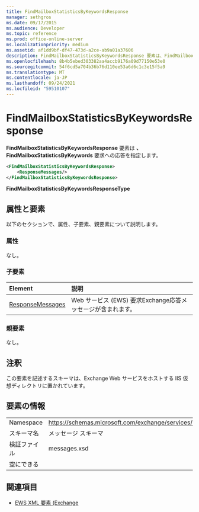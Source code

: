 ```yaml
---
title: FindMailboxStatisticsByKeywordsResponse
manager: sethgros
ms.date: 09/17/2015
ms.audience: Developer
ms.topic: reference
ms.prod: office-online-server
ms.localizationpriority: medium
ms.assetid: af1dd9bf-df47-473d-a2ce-ab9a01a37606
description: FindMailboxStatisticsByKeywordsResponse 要素は、FindMailboxStatisticsByKeywords 要求への応答を指定します。
ms.openlocfilehash: 8b4b5ebed303382aa4accb9176a09d77150e53e0
ms.sourcegitcommit: 54f6cd5a704b36b76d110ee53a6d6c1c3e15f5a9
ms.translationtype: MT
ms.contentlocale: ja-JP
ms.lasthandoff: 09/24/2021
ms.locfileid: "59510107"
---
```

# <a name="findmailboxstatisticsbykeywordsresponse"></a>FindMailboxStatisticsByKeywordsResponse

**FindMailboxStatisticsByKeywordsResponse** 要素は **、FindMailboxStatisticsByKeywords** 要求への応答を指定します。 
  
```XML
<FindMailboxStatisticsByKeywordsResponse>
    <ResponseMessages/>
</FindMailboxStatisticsByKeywordsResponse>
```

 **FindMailboxStatisticsByKeywordsResponseType**
## <a name="attributes-and-elements"></a>属性と要素

以下のセクションで、属性、子要素、親要素について説明します。
  
### <a name="attributes"></a>属性

なし。
  
### <a name="child-elements"></a>子要素

|**Element**|**説明**|
|:-----|:-----|
|[ResponseMessages](responsemessages.md) <br/> |Web サービス (EWS) 要求Exchange応答メッセージが含まれます。  <br/> |
   
### <a name="parent-elements"></a>親要素

なし。
  
## <a name="remarks"></a>注釈

この要素を記述するスキーマは、Exchange Web サービスをホストする IIS 仮想ディレクトリに置かれています。
  
## <a name="element-information"></a>要素の情報

|||
|:-----|:-----|
|Namespace  <br/> |https://schemas.microsoft.com/exchange/services/2006/messages  <br/> |
|スキーマ名  <br/> |メッセージ スキーマ  <br/> |
|検証ファイル  <br/> |messages.xsd  <br/> |
|空にできる  <br/> ||
   
## <a name="see-also"></a>関連項目



- [EWS XML 要素 (Exchange](ews-xml-elements-in-exchange.md)

